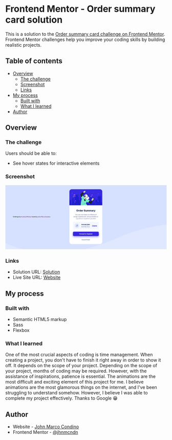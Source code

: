 # Frontend Mentor - Order summary card solution

This is a solution to the [Order summary card challenge on Frontend Mentor](https://www.frontendmentor.io/challenges/order-summary-component-QlPmajDUj). Frontend Mentor challenges help you improve your coding skills by building realistic projects.

## Table of contents

- [Overview](#overview)
  - [The challenge](#the-challenge)
  - [Screenshot](#screenshot)
  - [Links](#links)
- [My process](#my-process)
  - [Built with](#built-with)
  - [What I learned](#what-i-learned)
- [Author](#author)

## Overview

### The challenge

Users should be able to:

- See hover states for interactive elements

### Screenshot

![](./images/finished-product.jpg)

### Links

- Solution URL: [Solution](https://www.frontendmentor.io/profile/jhnmcndn)
- Live Site URL: [Website](https://order-summary-card-project.netlify.app/)

## My process

### Built with

- Semantic HTML5 markup
- Sass
- Flexbox

### What I learned

One of the most crucial aspects of coding is time management. When creating a project, you don't have to finish it right away in order to show it off. It depends on the scope of your project. Depending on the scope of your project, months of coding may be required.
However, with the assistance of inspirations, patience is essential. The animations are the most difficult and exciting element of this project for me. I believe animations are the most glamorous things on the internet, and I've been struggling to understand somehow. However, I believe I was able to complete my project effectively. Thanks to Google 😁

## Author

- Website - [John Marco Condino](https://www.johnmcondino.com)
- Frontend Mentor - [@jhnmcndn](https://www.frontendmentor.io/profile/jhnmcndn)
